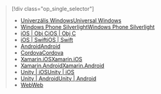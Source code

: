 > [!div class="op_single_selector"]
> * [<span data-ttu-id="fcd56-101">Univerzális Windows</span><span class="sxs-lookup"><span data-stu-id="fcd56-101">Universal Windows</span></span>](../articles/mobile-engagement/mobile-engagement-windows-store-dotnet-get-started.md)
> * [<span data-ttu-id="fcd56-102">Windows Phone Silverlight</span><span class="sxs-lookup"><span data-stu-id="fcd56-102">Windows Phone Silverlight</span></span>](../articles/mobile-engagement/mobile-engagement-windows-phone-get-started.md)
> * [<span data-ttu-id="fcd56-103">iOS | Obj C</span><span class="sxs-lookup"><span data-stu-id="fcd56-103">iOS | Obj C</span></span>](../articles/mobile-engagement/mobile-engagement-ios-get-started.md)
> * [<span data-ttu-id="fcd56-104">iOS | Swift</span><span class="sxs-lookup"><span data-stu-id="fcd56-104">iOS | Swift</span></span>](../articles/mobile-engagement/mobile-engagement-ios-swift-get-started.md)
> * [<span data-ttu-id="fcd56-105">Android</span><span class="sxs-lookup"><span data-stu-id="fcd56-105">Android</span></span>](../articles/mobile-engagement/mobile-engagement-android-get-started.md)
> * [<span data-ttu-id="fcd56-106">Cordova</span><span class="sxs-lookup"><span data-stu-id="fcd56-106">Cordova</span></span>](../articles/mobile-engagement/mobile-engagement-cordova-get-started.md)
> * [<span data-ttu-id="fcd56-107">Xamarin.iOS</span><span class="sxs-lookup"><span data-stu-id="fcd56-107">Xamarin.iOS</span></span>](../articles/mobile-engagement/mobile-engagement-xamarin-ios-get-started.md)
> * [<span data-ttu-id="fcd56-108">Xamarin.Android</span><span class="sxs-lookup"><span data-stu-id="fcd56-108">Xamarin.Android</span></span>](../articles/mobile-engagement/mobile-engagement-xamarin-android-get-started.md)
> * [<span data-ttu-id="fcd56-109">Unity | iOS</span><span class="sxs-lookup"><span data-stu-id="fcd56-109">Unity | iOS</span></span>](../articles/mobile-engagement/mobile-engagement-unity-ios-get-started.md)
> * [<span data-ttu-id="fcd56-110">Unity | Android</span><span class="sxs-lookup"><span data-stu-id="fcd56-110">Unity | Android</span></span>](../articles/mobile-engagement/mobile-engagement-unity-android-get-started.md)
> * [<span data-ttu-id="fcd56-111">Web</span><span class="sxs-lookup"><span data-stu-id="fcd56-111">Web</span></span>](../articles/mobile-engagement/mobile-engagement-web-app-get-started.md)
> 
> 

